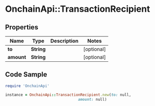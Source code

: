 # OnchainApi::TransactionRecipient

## Properties

Name | Type | Description | Notes
------------ | ------------- | ------------- | -------------
**to** | **String** |  | [optional] 
**amount** | **String** |  | [optional] 

## Code Sample

```ruby
require 'OnchainApi'

instance = OnchainApi::TransactionRecipient.new(to: null,
                                 amount: null)
```


